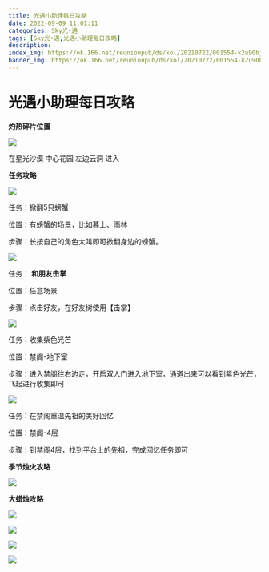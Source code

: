 ```yaml
---
title: 光遇小助理每日攻略
date: 2022-09-09 11:01:11
categories: Sky光•遇
tags: [Sky光•遇,光遇小助理每日攻略]
description: 
index_img: https://ok.166.net/reunionpub/ds/kol/20210722/001554-k2u90bj7ay.png?imageView&thumbnail=600x0&type=jpg
banner_img: https://ok.166.net/reunionpub/ds/kol/20210722/001554-k2u90bj7ay.png?imageView&thumbnail=600x0&type=jpg
---
```

# 光遇小助理每日攻略
**灼热碎片位置**

![](https://img.166.net/reunionpub/ds/kol/20220810/002837-7zyqtbfn4i.jpeg)

在星光沙漠 中心花园 左边云洞 进入

  

 **任务攻略**

![](https://img.166.net/reunionpub/ds/kol/20220909/000922-u5clqrtk6d.png)

任务：掀翻5只螃蟹

位置：有螃蟹的场景，比如暮土、雨林

步骤：长按自己的角色大叫即可掀翻身边的螃蟹。

![](https://img.166.net/reunionpub/ds/kol/20220908/001915-15e8ayiwkm.png)

任务： **和朋友击掌**

位置：任意场景

步骤：点击好友，在好友树使用【击掌】

![](https://img.166.net/reunionpub/ds/kol/20220909/000943-qrpsz9dh4m.png)

任务：收集紫色光芒

位置：禁阁-地下室

步骤：进入禁阁往右边走，开启双人门进入地下室，通道出来可以看到紫色光芒，飞起进行收集即可

![](https://img.166.net/reunionpub/ds/kol/20220909/001700-vi7049r61w.png)

任务：在禁阁重温先祖的美好回忆

位置：禁阁-4层

步骤：到禁阁4层，找到平台上的先祖，完成回忆任务即可

 **季节烛火攻略**

![](https://img.166.net/reunionpub/ds/kol/20220909/001308-92du5r0hgb.png)

  

  

 **大蜡烛攻略**

![](https://img.166.net/reunionpub/ds/kol/20220909/001237-0u1cebg9kz.png)

  

![](https://img.166.net/reunionpub/ds/kol/20220909/001132-68rspkdv2y.png)

  

![](https://img.166.net/reunionpub/ds/kol/20220909/001052-3hfqasg6lm.png)

  

![](https://img.166.net/reunionpub/ds/kol/20220909/001044-assolie1zn.png)

  

  

  

